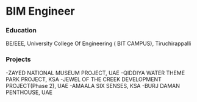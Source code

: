 # BIM Engineer

### Education
BE/EEE, University College Of Engineering ( BIT CAMPUS), Tiruchirappalli
### Projects
-ZAYED NATIONAL MUSEUM PROJECT, UAE
-QIDDIYA WATER THEME PARK PROJECT, KSA
-JEWEL OF THE CREEK DEVELOPMENT PROJECT(Phase 2), UAE
-AMAALA SIX SENSES, KSA
-BURJ DAMAN PENTHOUSE, UAE
